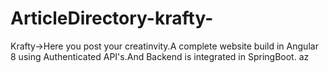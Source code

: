 # ArticleDirectory-krafty-
Krafty->Here you post your creatinvity.A complete website build in Angular 8 using Authenticated API's.And Backend is integrated in 
SpringBoot.
az
